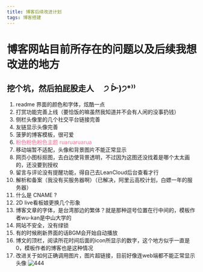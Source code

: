```yaml
---
title: 博客后续改进计划
tags: 博客搭建
---
```


# 博客网站目前所存在的问题以及后续我想改进的地方
## 挖个坑，然后拍屁股走人 &emsp;੭ ᐕ)੭*⁾⁾
1. readme 界面的颜色和字体，炫酷一点
2. 打赏功能完善上线（要恰饭的嘛虽然我知道并不会有人闲的没事扔钱）
3. 侧栏头像里的几个社交平台链接完善
4. 友链显示头像完善
5. 菠萝的博客模板，很可爱
6. <font color=#FA7299>粉色粉色粉色主题 ruaruaruarua</font>
7. 移动端暂不适配，头像和背景图片不能正常显示
8. 网页小图标抠图，去白边使背景透明，不过因为这图还没找着是哪个太太画的，还没要到授权
10. 留言与评论没有提醒功能，得自己去LeanCloud后台查看才行
11. 解析和备案（我没有买服务器啊）（已解决，阿里云高校计划，白嫖一年的服务器）
12. 什么是 CNAME ?
13. 2D live看板娘更换几个形象
14. 博客文章的字体，是台湾那边的繁体？就是那种逗号位置在行中间的，模板作者wu-kan是中山大学的
15. 网站不安全，没有绿锁
16. 有的时候刷新界面的话BGM会开始自动播放
17. 博文的顶栏，阅读所花时间后面的icon所显示的数字，这个地方似乎一直是0，模板作者的博客也是这种情况
17. 改进关于如何正确调用图片，图片超链接，目前好像连web端都不能正常显示头像
![444](https://i0.hdslb.com/bfs/album/c96c03cec8e9ddbdf9f27be6a4fc6c06b5e7533f.jpg)
